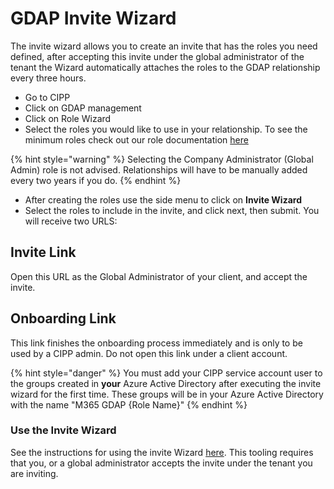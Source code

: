 # GDAP Invite Wizard

The invite wizard allows you to create an invite that has the roles you need defined, after accepting this invite under the global administrator of the tenant the Wizard automatically attaches the roles to the GDAP relationship every three hours.&#x20;

* Go to CIPP
* Click on GDAP management
* Click on Role Wizard
* Select the roles you would like to use in your relationship. To see the minimum roles check out our role documentation [here](https://docs.cipp.app/setup/gdap/recommended-roles)

{% hint style="warning" %}
Selecting the Company Administrator (Global Admin) role is not advised. Relationships will have to be manually added every two years if you do.
{% endhint %}

* After creating the roles use the side menu to click on **Invite Wizard**
* Select the roles to include in the invite, and click next, then submit. You will receive two URLS:

## Invite Link

Open this URL as the Global Administrator of your client, and accept the invite.

## Onboarding Link

This link finishes the onboarding process immediately and is only to be used by a CIPP admin. Do not open this link under a client account.

{% hint style="danger" %}
You must add your CIPP service account user to the groups created in **your** Azure Active Directory after executing the invite wizard for the first time. These groups will be in your Azure Active Directory with the name "M365 GDAP {Role Name}"
{% endhint %}

### Use the Invite Wizard

See the instructions for using the invite Wizard [here](broken-reference). This tooling requires that you, or a global administrator accepts the invite under the tenant you are inviting.
